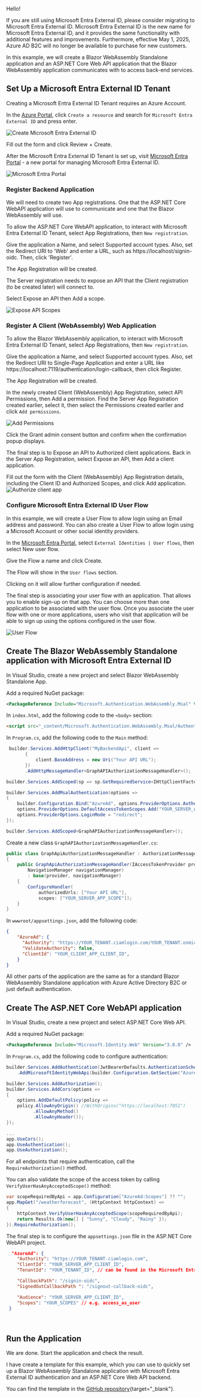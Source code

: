 Hello!

If you are still using Microsoft Entra External ID, please consider migrating to Microsoft Entra External ID. Microsoft Entra External ID is the new name for Microsoft Entra External ID, and it provides the same functionality with additional features and improvements. Furthermore, effective May 1, 2025, Azure AD B2C will no longer be available to purchase for new customers.

In this example, we will create a Blazor WebAssembly Standalone application and an ASP.NET Core Web API application that the Blazor WebAssembly application communicates with to access back-end services.

## Set Up a Microsoft Entra External ID Tenant

Creating a Microsoft Entra External ID Tenant requires an Azure Account.

In the [Azure Portal](https://portal.azure.com/), click `Create a resource` and search for `Microsoft Entra External ID` and press enter.

![Create Microsoft Entra External ID](https://ik.imagekit.io/VladislavAntonyuk/vladislavantonyuk/articles/65/1.png)

Fill out the form and click Review + Create.

After the Microsoft Entra External ID Tenant is set up, visit [Microsoft Entra Portal](https://entra.microsoft.com/) - a new portal for managing Microsoft Entra External ID.

![Microsoft Entra Portal](https://ik.imagekit.io/VladislavAntonyuk/vladislavantonyuk/articles/65/2.png)

### Register Backend Application

We will need to create two App registrations. One that the ASP.NET Core WebAPI application will use to communicate and one that the Blazor WebAssembly will use.

To allow the ASP.NET Core WebAPI application, to interact with Microsoft Entra External ID Tenant, select App Registrations, then `New registration`.

Give the application a Name, and select Supported account types. Also, set the Redirect URI to 'Web' and enter a URL, such as https://localhost/signin-oidc. Then, click 'Register'.

The App Registration will be created.

The Server registration needs to expose an API that the Client registration (to be created later) will connect to.

Select Expose an API then Add a scope.

![Expose API Scopes](https://ik.imagekit.io/VladislavAntonyuk/vladislavantonyuk/articles/65/3.png)

### Register A Client (WebAssembly) Web Application

To allow the Blazor WebAssembly application, to interact with Microsoft Entra External ID Tenant, select App Registrations, then `New registration`.

Give the application a Name, and select Supported account types. Also, set the Redirect URI to Single-Page Application and enter a URL like https://localhost:7119/authentication/login-callback, then click Register.

The App Registration will be created.

In the newly created Client (WebAssembly) App Registration, select API Permissions, then Add a permission. Find the Server App Registration created earlier, select it, then select the Permissions created earlier and click `Add permissions`.

![Add Permissions](https://ik.imagekit.io/VladislavAntonyuk/vladislavantonyuk/articles/65/4.png)

Click the Grant admin consent button and confirm when the confirmation popup displays.

The final step is to Expose an API to Authorized client applications. Back in the Server App Registration, select Expose an API, then Add a client application.

Fill out the form with the Client (WebAssembly) App Registration details, including the Client ID and Authorized Scopes, and click Add application.
 
![Authorize client app](https://ik.imagekit.io/VladislavAntonyuk/vladislavantonyuk/articles/65/5.png)

### Configure Microsoft Entra External ID User Flow

In this example, we will create a User Flow to allow login using an Email address and password. You can also create a User Flow to allow login using a Microsoft Account or other social identity providers.

In the [Microsoft Entra Portal](https://entra.microsoft.com/), select `External Identities | User flows`, then select New user flow.

Give the Flow a name and click Create.

The Flow will show in the `User flows` section.

Clicking on it will allow further configuration if needed.

The final step is associating your user flow with an application. That allows you to enable sign-up on that app. You can choose more than one application to be associated with the user flow. Once you associate the user flow with one or more applications, users who visit that application will be able to sign up using the options configured in the user flow.

![User Flow](https://ik.imagekit.io/VladislavAntonyuk/vladislavantonyuk/articles/65/6.png)

## Create The Blazor WebAssembly Standalone application with Microsoft Entra External ID

In Visual Studio, create a new project and select Blazor WebAssembly Standalone App.

Add a required NuGet package:

```xml
<PackageReference Include="Microsoft.Authentication.WebAssembly.Msal" Version="10.0.0-preview.3.25172.1" />
```

In `index.html`, add the following code to the `<body>` section:

```html
<script src="_content/Microsoft.Authentication.WebAssembly.Msal/AuthenticationService.js"></script>
```

In `Program.cs`, add the following code to the `Main` method:

```csharp
 builder.Services.AddHttpClient("MyBackendApi", client =>
	   {
		   client.BaseAddress = new Uri("Your API URL");
	   })
	   .AddHttpMessageHandler<GraphAPIAuthorizationMessageHandler>();

builder.Services.AddScoped(sp => sp.GetRequiredService<IHttpClientFactory>().CreateClient("MyBackendApi"));

builder.Services.AddMsalAuthentication(options =>
{
	builder.Configuration.Bind("AzureAd", options.ProviderOptions.Authentication);
	options.ProviderOptions.DefaultAccessTokenScopes.Add("YOUR_SERVER_APP_SCOPE"); // e.g., "api://0516689a-12be-4a99-84ce-006cd8c87257/access_as_user"
	options.ProviderOptions.LoginMode = "redirect";
});

builder.Services.AddScoped<GraphAPIAuthorizationMessageHandler>();
```

Create a new class `GraphAPIAuthorizationMessageHandler.cs`:

```csharp
public class GraphApiAuthorizationMessageHandler : AuthorizationMessageHandler
{
	public GraphApiAuthorizationMessageHandler(IAccessTokenProvider provider,
		NavigationManager navigationManager)
		: base(provider, navigationManager)
	{
		ConfigureHandler(
			authorizedUrls: ["Your API URL"],
			scopes: ["YOUR_SERVER_APP_SCOPE"]);
	}
}
```

In `wwwroot/appsettings.json`, add the following code:

```json
{
    "AzureAd": {
      "Authority": "https://YOUR_TENANT.ciamlogin.com/YOUR_TENANT.onmicrosoft.com/",
      "ValidateAuthority": false,
      "ClientId": "YOUR_CLIENT_APP_CLIENT_ID",
    }
}
```

All other parts of the application are the same as for a standard Blazor WebAssembly Standalone application with Azure Active Directory B2C or just default authentication.

## Create The ASP.NET Core WebAPI application

In Visual Studio, create a new project and select ASP.NET Core Web API.

Add a required NuGet package:

```xml
<PackageReference Include="Microsoft.Identity.Web" Version="3.0.0" />
```

In `Program.cs`, add the following code to configure authentication:

```csharp
builder.Services.AddAuthentication(JwtBearerDefaults.AuthenticationScheme)
    .AddMicrosoftIdentityWebApi(builder.Configuration.GetSection("AzureAd"));

builder.Services.AddAuthorization();
builder.Services.AddCors(options =>
{
    options.AddDefaultPolicy(policy =>
    policy.AllowAnyOrigin() //WithOrigins("https://localhost:7051")
          .AllowAnyMethod()
          .AllowAnyHeader());
});

...
app.UseCors();
app.UseAuthentication();
app.UseAuthorization();
```

For all endpoints that require authentication, call the `RequireAuthorization()` method.

You can also validate the scope of the access token by calling `VerifyUserHasAnyAcceptedScope()` method:

```csharp
var scopeRequiredByApi = app.Configuration["AzureAd:Scopes"] ?? "";
app.MapGet("/weatherforecast", (HttpContext httpContext) =>
{
    httpContext.VerifyUserHasAnyAcceptedScope(scopeRequiredByApi);
    return Results.Ok(new[] { "Sunny", "Cloudy", "Rainy" });
}).RequireAuthorization();
```

The final step is to configure the `appsettings.json` file in the ASP.NET Core WebAPI project.
```json
  "AzureAd": {
    "Authority": "https://YOUR_TENANT.ciamlogin.com",
    "ClientId": "YOUR_SERVER_APP_CLIENT_ID",
    "TenantId": "YOUR_TENANT_ID", // can be found in the Microsoft Entra Portal overview page

    "CallbackPath": "/signin-oidc",
    "SignedOutCallbackPath ": "/signout-callback-oidc",

    "Audience": "YOUR_SERVER_APP_CLIENT_ID",
    "Scopes": "YOUR_SCOPES" // e.g. access_as_user
 }
```
 
## Run the Application

We are done. Start the application and check the result.

I have create a template for this example, which you can use to quickly set up a Blazor WebAssembly Standalone application with Microsoft Entra External ID authentication and an ASP.NET Core Web API backend.

You can find the template in the [GitHub repository](https://github.com/vladislavAntonyuk/.net-templates){target="_blank"}.
